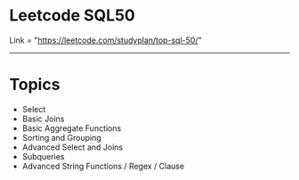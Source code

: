 # Leetcode SQL50

Link = "https://leetcode.com/studyplan/top-sql-50/"


---

# Topics
- Select
- Basic Joins
- Basic Aggregate Functions
- Sorting and Grouping
- Advanced Select and Joins
- Subqueries
- Advanced String Functions / Regex / Clause

